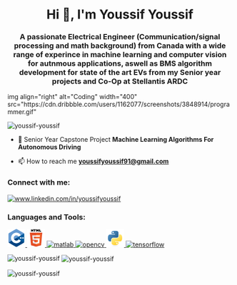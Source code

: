 <h1 align="center">Hi 👋, I'm Youssif Youssif</h1>
<h3 align="center">A passionate Electrical Engineer (Communication/signal processing and math background) from Canada with a wide range of experince in machine learning and computer vision for autnmous applications, aswell as BMS algorithm development for state of the art EVs from my Senior year projects and Co-Op at Stellantis ARDC</h3>
img align="right" alt="Coding" width="400" src="https://cdn.dribbble.com/users/1162077/screenshots/3848914/programmer.gif"



<p align="left"> <img src="https://komarev.com/ghpvc/?username=youssif-youssif&label=Profile%20views&color=0e75b6&style=flat" alt="youssif-youssif" /> </p>

- 🔭 Senior Year Capstone Project **Machine Learning Algorithms For Autonomous Driving**

- 📫 How to reach me **youssifyoussif91@gmail.com**

<h3 align="left">Connect with me:</h3>
<p align="left">
<a href="https://linkedin.com/in/www.linkedin.com/in/youssifyoussif" target="blank"><img align="center" src="https://raw.githubusercontent.com/rahuldkjain/github-profile-readme-generator/master/src/images/icons/Social/linked-in-alt.svg" alt="www.linkedin.com/in/youssifyoussif" height="30" width="40" /></a>
</p>

<h3 align="left">Languages and Tools:</h3>
<p align="left"> <a href="https://www.w3schools.com/cpp/" target="_blank" rel="noreferrer"> <img src="https://raw.githubusercontent.com/devicons/devicon/master/icons/cplusplus/cplusplus-original.svg" alt="cplusplus" width="40" height="40"/> </a> <a href="https://www.w3.org/html/" target="_blank" rel="noreferrer"> <img src="https://raw.githubusercontent.com/devicons/devicon/master/icons/html5/html5-original-wordmark.svg" alt="html5" width="40" height="40"/> </a> <a href="https://www.mathworks.com/" target="_blank" rel="noreferrer"> <img src="https://upload.wikimedia.org/wikipedia/commons/2/21/Matlab_Logo.png" alt="matlab" width="40" height="40"/> </a> <a href="https://opencv.org/" target="_blank" rel="noreferrer"> <img src="https://www.vectorlogo.zone/logos/opencv/opencv-icon.svg" alt="opencv" width="40" height="40"/> </a> <a href="https://www.python.org" target="_blank" rel="noreferrer"> <img src="https://raw.githubusercontent.com/devicons/devicon/master/icons/python/python-original.svg" alt="python" width="40" height="40"/> </a> <a href="https://www.tensorflow.org" target="_blank" rel="noreferrer"> <img src="https://www.vectorlogo.zone/logos/tensorflow/tensorflow-icon.svg" alt="tensorflow" width="40" height="40"/> </a> </p>

<p><img align="left" src="https://github-readme-stats.vercel.app/api/top-langs?username=youssif-youssif&show_icons=true&locale=en&layout=compact" alt="youssif-youssif" /></p>

<p>&nbsp;<img align="center" src="https://github-readme-stats.vercel.app/api?username=youssif-youssif&show_icons=true&locale=en" alt="youssif-youssif" /></p>

<p><img align="center" src="https://github-readme-streak-stats.herokuapp.com/?user=youssif-youssif&" alt="youssif-youssif" /></p>
